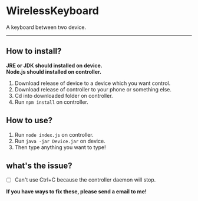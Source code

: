 # WirelessKeyboard
A keyboard between two device. 
***
## How to install?
**JRE or JDK should installed on device.**  
**Node.js should installed on controller.**
1. Download release of device to a device which you want control.
2. Download release of controller to your phone or something else.
3. Cd into downloaded folder on controller.
4. Run `npm install` on controller.

## How to use?
1. Run `node index.js` on controller.
2. Run `java -jar Device.jar` on device.
3. Then type anything you want to type!

## what's the issue?
- [ ] Can't use Ctrl+C because the controller daemon will stop. 

**If you have ways to fix these, please send a email to me!**
